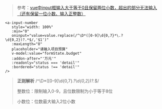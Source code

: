 > 参考：[vue中input框输入大于等于0且保留两位小数，超出的部分无法输入（还有保留一位小数、输入正整数）](https://blog.csdn.net/pipizhou16/article/details/126163092?utm_medium=distribute.pc_relevant.none-task-blog-2~default~baidujs_baidulandingword~default-0-126163092-blog-109772103.235^v43^pc_blog_bottom_relevance_base8&spm=1001.2101.3001.4242.1&utm_relevant_index=3)

```vue
<a-input-number
   style="width: 100%"
   :min="0"
   oninput="value=value.replace(/^\D*([0-9]\d{0,7}*\.?\d{0,2})?.*$/,'$1')"
   :maxLength="8"
   placeholder="请输入项目预算"
   v-model:value="formState.budget"
   :addon-after="'万元'"
   :readonly="status === 'detail'"
   :bordered="status !== 'detail'"
/>
```

> **正则解析**
> /^\D*([0-9]\d{0,7}*\.?\d{0,2})?.*$/
>
> 整数位：限制输入0-9，且位数限制为小于等于8位
>
> 小数位：位数最大输入2位小数